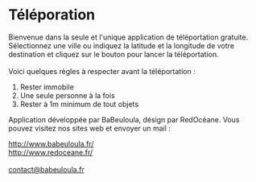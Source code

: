 Téléporation
============

Bienvenue dans la seule et l'unique application de téléportation gratuite.<br>
Sélectionnez une ville ou indiquez la latitude et la longitude de votre destination et cliquez sur le bouton pour lancer la téléportation.<br>
<br>
Voici quelques règles à respecter avant la téléportation :
<ol>
  <li>Rester immobile</li>
  <li>Une seule personne à la fois</li>
  <li>Rester à 1m minimum de tout objets</li>
</ol>

Application développée par BaBeuloula, désign par RedOcéane. Vous pouvez visitez nos sites web et envoyer un mail :

<a href="http://www.babeuloula.fr/">http://www.babeuloula.fr/</a><br>
<a href="http://www.redoceane.fr/">http://www.redoceane.fr/</a><br>
<br>
<a href="mailto:contact@babeuloula.fr">contact@babeuloula.fr</a>
